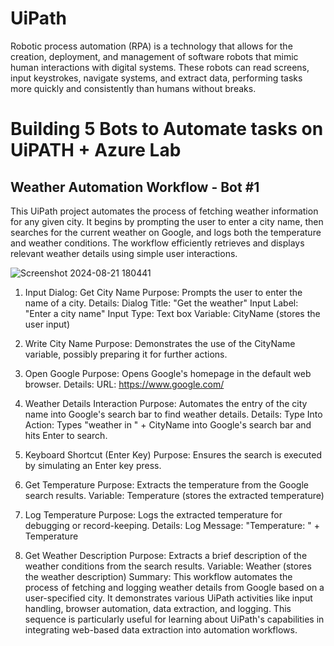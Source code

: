 # UiPath
Robotic process automation (RPA) is a technology that allows for the creation, deployment, and management of software robots that mimic human interactions with digital systems. These robots can read screens, input keystrokes, navigate systems, and extract data, performing tasks more quickly and consistently than humans without breaks.

# Building 5 Bots to Automate tasks on UiPATH + Azure Lab


## Weather Automation Workflow - Bot #1
This UiPath project automates the process of fetching weather information for any given city. It begins by prompting the user to enter a city name, then searches for the current weather on Google, and logs both the temperature and weather conditions. The workflow efficiently retrieves and displays relevant weather details using simple user interactions.

![Screenshot 2024-08-21 180441](https://github.com/user-attachments/assets/c435e55c-f63d-4333-8853-36234c03e534) 




1. Input Dialog: Get City Name
Purpose: Prompts the user to enter the name of a city.
Details:
Dialog Title: "Get the weather"
Input Label: "Enter a city name"
Input Type: Text box
Variable: CityName (stores the user input)


3. Write City Name
Purpose: Demonstrates the use of the CityName variable, possibly preparing it for further actions.


4. Open Google
Purpose: Opens Google's homepage in the default web browser.
Details:
URL: https://www.google.com/


5. Weather Details Interaction
Purpose: Automates the entry of the city name into Google's search bar to find weather details.
Details:
Type Into Action: Types "weather in " + CityName into Google's search bar and hits Enter to search.


6. Keyboard Shortcut (Enter Key)
Purpose: Ensures the search is executed by simulating an Enter key press.


7. Get Temperature
Purpose: Extracts the temperature from the Google search results.
Variable: Temperature (stores the extracted temperature)


8. Log Temperature
Purpose: Logs the extracted temperature for debugging or record-keeping.
Details:
Log Message: "Temperature: " + Temperature


9. Get Weather Description
Purpose: Extracts a brief description of the weather conditions from the search results.
Variable: Weather (stores the weather description)
Summary:
This workflow automates the process of fetching and logging weather details from Google based on a user-specified city. It demonstrates various UiPath activities like input handling, browser automation, data extraction, and logging. This sequence is particularly useful for learning about UiPath's capabilities in integrating web-based data extraction into automation workflows.







